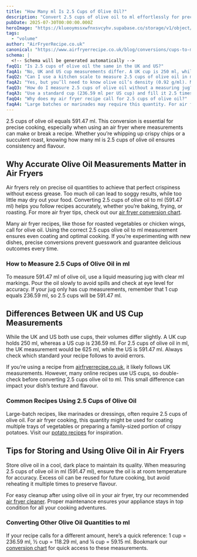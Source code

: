 ```yaml
---
title: "How Many ml Is 2.5 Cups of Olive Oil?"
description: "Convert 2.5 cups of olive oil to ml effortlessly for precise air fryer cooking. Get the exact measurement and handy tips here."
pubDate: 2025-07-30T00:00:00.000Z
heroImage: "https://klueoymssxwfnxsvcyhv.supabase.co/storage/v1/object/public/Shmucket/how-many-ml-is-2-5-cups-of-olive-oil.webp"
tags:
  - "volume"
author: "AirFryerRecipe.co.uk"
canonical: "https://www.airfryerrecipe.co.uk/blog/conversions/cups-to-ml/how-many-ml-is-2-5-cups-of-olive-oil"
schema: |
  <!-- Schema will be generated automatically -->
faqQ1: "Is 2.5 cups of olive oil the same in the UK and US?"
faqA1: "No, UK and US cup measurements differ. A UK cup is 250 ml, while a US cup is 236.59 ml. For 2.5 cups, the UK measures 625 ml, and the US measures 591.47 ml. Always check which standard your recipe uses."
faqQ2: "Can I use a kitchen scale to measure 2.5 cups of olive oil in ml?"
faqA2: "Yes, but you’ll need to know olive oil’s density (0.92 g/ml). Multiply 591.47 ml by 0.92 to get the weight in grams (544.15 g). However, a liquid measuring jug is simpler for most home cooks."
faqQ3: "How do I measure 2.5 cups of olive oil without a measuring jug?"
faqA3: "Use a standard cup (236.59 ml per US cup) and fill it 2.5 times. Alternatively, use a tablespoon (15 ml) – 2.5 cups equal about 39.5 tablespoons. For precision, invest in a jug with ml markings."
faqQ4: "Why does my air fryer recipe call for 2.5 cups of olive oil?"
faqA4: "Large batches or marinades may require this quantity. For air frying, it’s likely for coating multiple ingredients. Always follow the recipe closely, as excess oil can affect cooking performance and food texture."
---
```

<p>2.5 cups of olive oil equals 591.47 ml. This conversion is essential for precise cooking, especially when using an air fryer where measurements can make or break a recipe. Whether you’re whipping up crispy chips or a succulent roast, knowing how many ml is 2.5 cups of olive oil ensures consistency and flavour.</p>

<h2>Why Accurate Olive Oil Measurements Matter in Air Fryers</h2>  
<p>Air fryers rely on precise oil quantities to achieve that perfect crispiness without excess grease. Too much oil can lead to soggy results, while too little may dry out your food. Converting 2.5 cups of olive oil to ml (591.47 ml) helps you follow recipes accurately, whether you’re baking, frying, or roasting. For more air fryer tips, check out our <a href=https://www.airfryerrecipe.co.uk/air-fryer-conversion-chart>air fryer conversion chart</a>.</p>  
<p>Many air fryer recipes, like those for roasted vegetables or chicken wings, call for olive oil. Using the correct 2.5 cups olive oil to ml measurement ensures even coating and optimal cooking. If you’re experimenting with new dishes, precise conversions prevent guesswork and guarantee delicious outcomes every time.</p>

<h3>How to Measure 2.5 Cups of Olive Oil in ml</h3>  
<p>To measure 591.47 ml of olive oil, use a liquid measuring jug with clear ml markings. Pour the oil slowly to avoid spills and check at eye level for accuracy. If your jug only has cup measurements, remember that 1 cup equals 236.59 ml, so 2.5 cups will be 591.47 ml.</p>

<h2>Differences Between UK and US Cup Measurements</h2>  
<p>While the UK and US both use cups, their volumes differ slightly. A UK cup holds 250 ml, whereas a US cup is 236.59 ml. For 2.5 cups of olive oil in ml, the UK measurement would be 625 ml, while the US is 591.47 ml. Always check which standard your recipe follows to avoid errors.</p>  
<p>If you’re using a recipe from <a href=https://www.airfryerrecipe.co.uk/recipes>airfryerrecipe.co.uk</a>, it likely follows UK measurements. However, many online recipes use US cups, so double-check before converting 2.5 cups olive oil to ml. This small difference can impact your dish’s texture and flavour.</p>

<h3>Common Recipes Using 2.5 Cups of Olive Oil</h3>  
<p>Large-batch recipes, like marinades or dressings, often require 2.5 cups of olive oil. For air fryer cooking, this quantity might be used for coating multiple trays of vegetables or preparing a family-sized portion of crispy potatoes. Visit our <a href=https://www.airfryerrecipe.co.uk/recipe-category/potatoes>potato recipes</a> for inspiration.</p>

<h2>Tips for Storing and Using Olive Oil in Air Fryers</h2>  
<p>Store olive oil in a cool, dark place to maintain its quality. When measuring 2.5 cups of olive oil in ml (591.47 ml), ensure the oil is at room temperature for accuracy. Excess oil can be reused for future cooking, but avoid reheating it multiple times to preserve flavour.</p>  
<p>For easy cleanup after using olive oil in your air fryer, try our recommended <a href=https://www.airfryerrecipe.co.uk/air-fryer-cleaner>air fryer cleaner</a>. Proper maintenance ensures your appliance stays in top condition for all your cooking adventures.</p>

<h3>Converting Other Olive Oil Quantities to ml</h3>  
<p>If your recipe calls for a different amount, here’s a quick reference: 1 cup = 236.59 ml, ½ cup = 118.29 ml, and ¼ cup = 59.15 ml. Bookmark our <a href=https://www.airfryerrecipe.co.uk/air-fryer-conversion-chart>conversion chart</a> for quick access to these measurements.</p>
